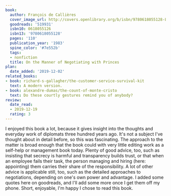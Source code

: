 ```yaml
---
book:
  author: François de Callières
  cover_image_url: http://covers.openlibrary.org/b/isbn/9780618055128-L.jpg
  goodreads: '519931'
  isbn10: 0618055126
  isbn13: '9780618055128'
  pages: '110'
  publication_year: '1983'
  spine_color: '#7e552b'
  tags:
  - nonfiction
  title: On the Manner of Negotiating with Princes
plan:
  date_added: '2019-12-02'
related_books:
- book: richard-s-gallagher/the-customer-service-survival-kit
  text: A modern version.
- book: alexandre-dumas/the-count-of-monte-cristo
  text: Do these courtly gestures remind you of anybody?
review:
  date_read:
  - 2019-12-19
  rating: 3
---
```


I enjoyed this book a lot, because it gives insight into the thoughts and everyday work of diplomats three hundred years
ago. It's not a subject I've thought about in detail before, so this was fascinating. The approach to the matter is
broad enough that the book could with very little editing work as a self-help or management book today. Plenty of good
advice, too, such as insisting that secrecy is harmful and transparency builds trust, or that when an employee fails
their task, the person managing and hiring (here: appointing) them carries their share of the responsibility. A lot of
other advice is applicable still, too, such as the detailed approaches to negotiations, depending on one's own power and
advantage. I added some quotes here on goodreads, and I'll add some more once I get them off my phone. Short, enjoyable,
I'm happy I chose to read this book.
